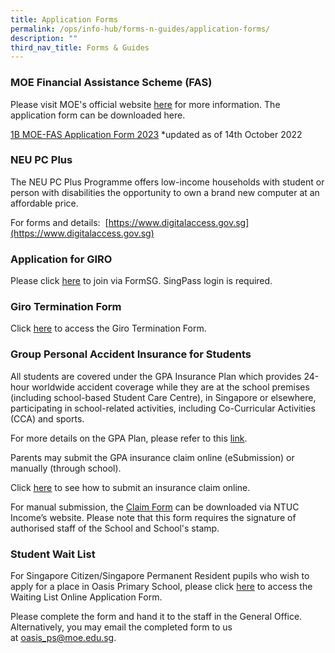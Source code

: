 ```yaml
---
title: Application Forms
permalink: /ops/info-hub/forms-n-guides/application-forms/
description: ""
third_nav_title: Forms & Guides
---
```

### MOE Financial Assistance Scheme (FAS)

Please visit MOE's official website [here](https://www.moe.gov.sg/financial-matters/financial-assistance) for more information. The application form can be downloaded here.

[1B MOE-FAS Application Form 2023](/files/1B%20MOE-FAS%20Application%20Form%202023-1.pdf)
*updated as of 14th October 2022

### NEU PC Plus

The NEU PC Plus Programme offers low-income households with student or person with disabilities the opportunity to own a brand new computer at an affordable price.  

For forms and details:  [https://www.digitalaccess.gov.sg](https://www.digitalaccess.gov.sg)

### Application for GIRO

Please click [here](https://go.gov.sg/moe-online-giro-form) to join via FormSG. SingPass login is required.

### Giro Termination Form

Click [here](/files/4%20GIRO_Termination_Form.pdf) to access the Giro Termination Form.

### Group Personal Accident Insurance for Students

All students are covered under the GPA Insurance Plan which provides 24-hour worldwide accident coverage while they are at the school premises (including school-based Student Care Centre), in Singapore or elsewhere, participating in school-related activities, including Co-Curricular Activities (CCA) and sports.

For more details on the GPA Plan, please refer to this [link](/files/5A%20GPA%20Plan%20Product%20Fact%20Sheet%20Dec2018.pdf).

Parents may submit the GPA insurance claim online (eSubmission) or manually (through school).

Click [here](https://www.income.com.sg/claims/group-insurance/group-personal-accident-for-students-claim) to see how to submit an insurance claim online.

For manual submission, the [Claim Form](/files/5B%20Claim%20form%20for%20Group%20Personal%20Accident%20GPA%20Insurance%20Plan%20for%20Students_Jan%202019%201.pdf) can be downloaded via NTUC Income’s website. Please note that this form requires the signature of authorised staff of the School and School's stamp.

### Student Wait List

For Singapore Citizen/Singapore Permanent Resident pupils who wish to apply for a place in Oasis Primary School, please click [here](/files/Student_Wait_List_Form.pdf) to access the Waiting List Online Application Form.

Please complete the form and hand it to the staff in the General Office. Alternatively, you may email the completed form to us at [oasis_ps@moe.edu.sg](mailto:oasis_ps@moe.edu.sg).
